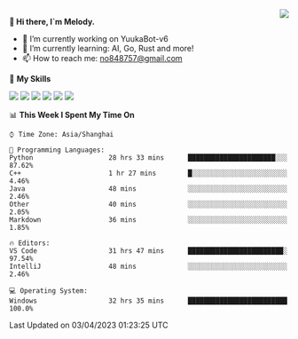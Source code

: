 <a href="#">
  <img align="right" src="https://github-readme-stats.vercel.app/api?username=melodyyuuka&count_private=true&show_icons=true" />
</a>

**👋 Hi there, I`m Melody.**

- 🔭 I’m currently working on YuukaBot-v6
- 🌱 I’m currently learning: AI, Go, Rust and more!
- 📫 How to reach me: no848757@gmail.com

🌟 **My Skills** 

![](https://img.shields.io/badge/-Python-3e74a2?style=flat-square&logo=Python&logoColor=fff)
![](https://img.shields.io/badge/-Java-007396?style=flat-square&logo=OpenJDK&logoColor=fff)
![](https://img.shields.io/badge/-Node.js-339933?style=flat-square&logo=Node.js&logoColor=fff)
![](https://img.shields.io/badge/-Git-f05032?style=flat-square&logo=git&logoColor=fff)
![](https://img.shields.io/badge/-PostgreSQL-4169e1?style=flat-square&logo=PostgreSQL&logoColor=fff)
![](https://img.shields.io/badge/-VSCode-007acc?style=flat-square&logo=Visual-Studio-Code&logoColor=fff)


<!--START_SECTION:waka-->
📊 **This Week I Spent My Time On** 

```text
⌚︎ Time Zone: Asia/Shanghai

💬 Programming Languages: 
Python                   28 hrs 33 mins      ██████████████████████░░░   87.62% 
C++                      1 hr 27 mins        █░░░░░░░░░░░░░░░░░░░░░░░░   4.46% 
Java                     48 mins             ░░░░░░░░░░░░░░░░░░░░░░░░░   2.46% 
Other                    40 mins             ░░░░░░░░░░░░░░░░░░░░░░░░░   2.05% 
Markdown                 36 mins             ░░░░░░░░░░░░░░░░░░░░░░░░░   1.85%

🔥 Editors: 
VS Code                  31 hrs 47 mins      ████████████████████████░   97.54% 
IntelliJ                 48 mins             ░░░░░░░░░░░░░░░░░░░░░░░░░   2.46%

💻 Operating System: 
Windows                  32 hrs 35 mins      █████████████████████████   100.0%

```


 Last Updated on 03/04/2023 01:23:25 UTC
<!--END_SECTION:waka-->
